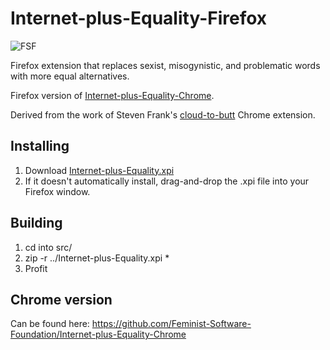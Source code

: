 Internet-plus-Equality-Firefox
==============================

  ![FSF](http://i.imgur.com/k0Xz5mD.png)

Firefox extension that replaces sexist, misogynistic, and problematic words with more equal alternatives.

Firefox version of [Internet-plus-Equality-Chrome](https://github.com/Feminist-Software-Foundation/Internet-plus-Equality-Chrome).

Derived from the work of Steven Frank's [cloud-to-butt](https://github.com/panicsteve/cloud-to-butt) Chrome extension.


Installing
----------

1. Download [Internet-plus-Equality.xpi](https://github.com/Feminist-Software-Foundation/Internet-plus-Equality-Firefox/blob/master/Internet-plus-Equality.xpi?raw=true)
2. If it doesn't automatically install, drag-and-drop the .xpi file into your Firefox window.

Building
--------

1. cd into src/
2. zip -r ../Internet-plus-Equality.xpi *
3. Profit


Chrome version
--------------

Can be found here: https://github.com/Feminist-Software-Foundation/Internet-plus-Equality-Chrome


